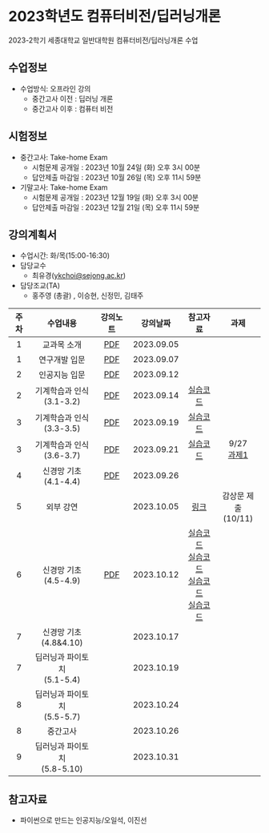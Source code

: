 # 2023학년도 컴퓨터비전/딥러닝개론
2023-2학기 세종대학교 일반대학원 컴퓨터비전/딥러닝개론 수업

## 수업정보
- 수업방식: 오프라인 강의
  - 중간고사 이전 : 딥러닝 개론
  - 중간고사 이후 : 컴퓨터 비전 

## 시험정보
- 중간고사: Take-home Exam 
  - 시험문제 공개일 : 2023년 10월 24일 (화) 오후 3시 00분
  - 답안제출 마감일 : 2023년 10월 26일 (목) 오후 11시 59분
- 기말고사: Take-home Exam
  - 시험문제 공개일 : 2023년 12월 19일 (화) 오후 3시 00분
  - 답안제출 마감일 : 2023년 12월 21일 (목) 오후 11시 59분

## 강의계획서
- 수업시간: 화/목(15:00-16:30) 
- 담당교수
  - 최유경(ykchoi@sejong.ac.kr)
- 담당조교(TA)
  - 홍주영 (총괄) , 이승현, 신정민, 김태주



| 주차 | 수업내용 | 강의노트 | 강의날짜 | 참고자료 | 과제 |
|:---:|:---:|:---:|:---:|:---:|:---:|
| 1 | 교과목 소개 | [PDF](https://github.com/sejongresearch/2023.ComputerVision/blob/main/LectureNotes/%5B%E1%84%8F%E1%85%A5%E1%86%B7%E1%84%91%E1%85%B2%E1%84%90%E1%85%A5%E1%84%87%E1%85%B5%E1%84%8C%E1%85%A5%E1%86%AB%5D%5Bch1%5D%20%E1%84%80%E1%85%AA%E1%84%86%E1%85%A9%E1%86%A8%E1%84%89%E1%85%A9%E1%84%80%E1%85%A2%20(2023).pdf)| 2023.09.05 |  | | 
| 1 | 연구개발 입문 | [PDF](https://github.com/sejongresearch/2023.ComputerVision/blob/main/LectureNotes/%5B%E1%84%8F%E1%85%A5%E1%86%B7%E1%84%91%E1%85%B2%E1%84%90%E1%85%A5%E1%84%87%E1%85%B5%E1%84%8C%E1%85%A5%E1%86%AB%5D%5Bch2%5D%20%E1%84%8B%E1%85%A7%E1%86%AB%E1%84%80%E1%85%AE%E1%84%80%E1%85%A2%E1%84%87%E1%85%A1%E1%86%AF%20%E1%84%8B%E1%85%B5%E1%86%B8%E1%84%86%E1%85%AE%E1%86%AB%20(2023).pdf)| 2023.09.07 |  | | 
| 2 | 인공지능 입문 | [PDF](https://github.com/sejongresearch/2023.ComputerVision/blob/main/LectureNotes/%5B%E1%84%8F%E1%85%A5%E1%86%B7%E1%84%91%E1%85%B2%E1%84%90%E1%85%A5%E1%84%87%E1%85%B5%E1%84%8C%E1%85%A5%E1%86%AB%5D%5Bch3%5D%20%E1%84%8B%E1%85%B5%E1%86%AB%E1%84%80%E1%85%A9%E1%86%BC%E1%84%8C%E1%85%B5%E1%84%82%E1%85%B3%E1%86%BC%20%E1%84%8B%E1%85%B5%E1%86%B8%E1%84%86%E1%85%AE%E1%86%AB%20(2023).pdf)| 2023.09.12 |  | | 
| 2 | 기계학습과 인식 <br> (3.1-3.2) | [PDF](https://github.com/sejongresearch/2023.ComputerVision/blob/main/LectureNotes/%5B%E1%84%8F%E1%85%A5%E1%86%B7%E1%84%91%E1%85%B2%E1%84%90%E1%85%A5%E1%84%87%E1%85%B5%E1%84%8C%E1%85%A5%E1%86%AB%5D%5Bch4%5D%20%E1%84%80%E1%85%B5%E1%84%80%E1%85%A8%E1%84%92%E1%85%A1%E1%86%A8%E1%84%89%E1%85%B3%E1%86%B8%E1%84%80%E1%85%AA%20%E1%84%8B%E1%85%B5%E1%86%AB%E1%84%89%E1%85%B5%E1%86%A8%20(2023).pdf) | 2023.09.14 | [실습코드](https://www.kaggle.com/yukyungchoi/2023-ai-w2-p1) | | 
| 3 | 기계학습과 인식 <br> (3.3-3.5) | [PDF](https://github.com/sejongresearch/2023.ComputerVision/blob/main/LectureNotes/%5B%E1%84%8F%E1%85%A5%E1%86%B7%E1%84%91%E1%85%B2%E1%84%90%E1%85%A5%E1%84%87%E1%85%B5%E1%84%8C%E1%85%A5%E1%86%AB%5D%5Bch4%5D%20%E1%84%80%E1%85%B5%E1%84%80%E1%85%A8%E1%84%92%E1%85%A1%E1%86%A8%E1%84%89%E1%85%B3%E1%86%B8%E1%84%80%E1%85%AA%20%E1%84%8B%E1%85%B5%E1%86%AB%E1%84%89%E1%85%B5%E1%86%A8%20(2023).pdf) | 2023.09.19 | [실습코드](https://www.kaggle.com/yukyungchoi/2023-ai-w2-p2) | | 
| 3 | 기계학습과 인식 <br> (3.6-3.7) | [PDF](https://github.com/sejongresearch/2023.ComputerVision/blob/main/LectureNotes/%5B%E1%84%8F%E1%85%A5%E1%86%B7%E1%84%91%E1%85%B2%E1%84%90%E1%85%A5%E1%84%87%E1%85%B5%E1%84%8C%E1%85%A5%E1%86%AB%5D%5Bch4%5D%20%E1%84%80%E1%85%B5%E1%84%80%E1%85%A8%E1%84%92%E1%85%A1%E1%86%A8%E1%84%89%E1%85%B3%E1%86%B8%E1%84%80%E1%85%AA%20%E1%84%8B%E1%85%B5%E1%86%AB%E1%84%89%E1%85%B5%E1%86%A8%20(2023).pdf) | 2023.09.21 | [실습코드](https://www.kaggle.com/yukyungchoi/2023-ai-w2-p3) | 9/27 <br> [과제1](https://github.com/sejongresearch/2023.ComputerVision/blob/main/HW/w2a1.md)| 
| 4 | 신경망 기초 <br> (4.1-4.4) | [PDF](https://github.com/sejongresearch/2023.ComputerVision/blob/main/LectureNotes/%5B%E1%84%8F%E1%85%A5%E1%86%B7%E1%84%91%E1%85%B2%E1%84%90%E1%85%A5%E1%84%87%E1%85%B5%E1%84%8C%E1%85%A5%E1%86%AB%5D%5Bch5%5D%20%E1%84%89%E1%85%B5%E1%86%AB%E1%84%80%E1%85%A7%E1%86%BC%E1%84%86%E1%85%A1%E1%86%BC%E1%84%80%E1%85%B5%E1%84%8E%E1%85%A9%20(2023).pdf) | 2023.09.26 |  |  | 
| 5 | 외부 강연 |  | 2023.10.05 | [링크](https://youtu.be/QiZ6GhXKRbI) | 감상문 제출 <br> (10/11) |
| 6 | 신경망 기초 <br> (4.5-4.9) | [PDF](https://github.com/sejongresearch/2023.ComputerVision/blob/main/LectureNotes/%5B%E1%84%8F%E1%85%A5%E1%86%B7%E1%84%91%E1%85%B2%E1%84%90%E1%85%A5%E1%84%87%E1%85%B5%E1%84%8C%E1%85%A5%E1%86%AB%5D%5Bch5%5D%20%E1%84%89%E1%85%B5%E1%86%AB%E1%84%80%E1%85%A7%E1%86%BC%E1%84%86%E1%85%A1%E1%86%BC%E1%84%80%E1%85%B5%E1%84%8E%E1%85%A9%20(2023).pdf) | 2023.10.12 | [실습코드](https://www.kaggle.com/yukyungchoi/2023-ai-w3-p1/) <br> [실습코드](https://www.kaggle.com/yukyungchoi/2023-ai-w3-p2/) <br> [실습코드](https://www.kaggle.com/yukyungchoi/2023-ai-w3-p3/) <br> [실습코드](https://www.kaggle.com/yukyungchoi/2023-ai-w3-p4/) |  | 
| 7 | 신경망 기초 <br> (4.8&4.10) |  | 2023.10.17 |  |  | 
| 7 | 딥러닝과 파이토치 <br> (5.1-5.4)|  | 2023.10.19 |  | |
| 8 | 딥러닝과 파이토치 <br> (5.5-5.7) |  | 2023.10.24 |  | |
| 8 | 중간고사 |  | 2023.10.26 |  | |
| 9 | 딥러닝과 파이토치 <br> (5.8-5.10) |  | 2023.10.31 |  | |


## 참고자료
- 파이썬으로 만드는 인공지능/오일석, 이진선
